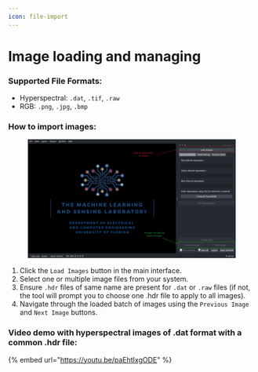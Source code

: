 ```yaml
---
icon: file-import
---
```


# Image loading and managing

### **Supported File Formats**:

* Hyperspectral: `.dat`, `.tif`, `.raw`
* RGB: `.png`, `.jpg`, `.bmp`

### **How to import images**:

<figure><img src="../../.gitbook/assets/image.png" alt=""><figcaption></figcaption></figure>

1. Click the `Load Images` button in the main interface.
2. Select one or multiple image files from your system.
3. Ensure `.hdr` files of same name are present for `.dat` or `.raw` files (if not, the tool will prompt you to choose one .hdr file to apply to all images).
4. Navigate through the loaded batch of images using the `Previous Image` and `Next Image` buttons.

### Video demo with hyperspectral images of .dat format with a common .hdr file:

{% embed url="https://youtu.be/paEhtIxgODE" %}

